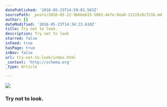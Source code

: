 ```yaml
---
datePublished: '2016-05-23T14:59:01.563Z'
sourcePath: _posts/2016-05-22-9b6beb15-5062-4e7e-8ea0-12115c0c721b.md
author: []
dateModified: '2016-05-23T14:34:23.610Z'
title: Try not to look.
description: Try not to look
starred: false
inFeed: true
hasPage: true
inNav: false
url: try-not-to-look/index.html
_context: 'http://schema.org'
_type: Article

---
```

![](https://s3-us-west-2.amazonaws.com/the-grid-img/p/30386cfbd5fd3a80070e40817ff6ae9dd894153f.jpg)

### Try not to look.